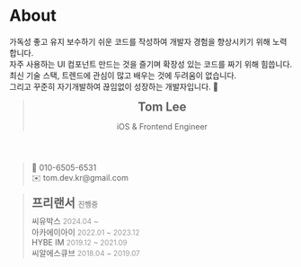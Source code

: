 # About
가독성 좋고 유지 보수하기 쉬운 코드를 작성하여 개발자 경험을 향상시키기 위해 노력합니다. <br />
자주 사용하는 UI 컴포넌트 만드는 것을 즐기며 확장성 있는 코드를 짜기 위해 힘씁니다. <br />
최신 기술 스택, 트렌드에 관심이 많고 배우는 것에 두려움이 없습니다. <br />
그리고 꾸준히 자기개발하여 끊임없이 성장하는 개발자입니다. 🤗

<section class="about-md">

  > <header>
  >   <h2>Tom Lee</h2>
  >   <p>iOS & Frontend Engineer</p>
  > </header>
  
  > <ul class="contact">
  >    <li>📱 010-6505-6531</li>
  >    <li>✉️ tom.dev.kr@gmail.com</li>
  > </ul>

  > <ul class="experience-overview">
  >   <li><h2 class="freelancer">프리랜서 <span>진행중</span></h2></li>
  >   <li>씨유박스 <span>2024.04 ~ </span></li>
  >   <li>아카에이아이 <span>2022.01 ~ 2023.12</span></li>
  >   <li>HYBE IM <span>2019.12 ~ 2021.09 </span></li>
  >   <li>씨알에스큐브 <span>2018.04 ~ 2019.07</span></li>
  > </ul>
  > 
</section>

<style>
  .about-md header h2 {
    margin: 0;
  }

  .about-md ul {
    list-style-type: none;
    padding: 0;
  }

  .about-md ul li, .about-md ul li {
    margin: 0;
  }

  .about-md ul.experience-overview h2.freelancer {
    margin: 0 0 0.5rem 0;
  }

  .experience-overview li span {
    color: rgba(155, 155, 155, 1);
    font-size: 0.8rem;
  }
</style>

